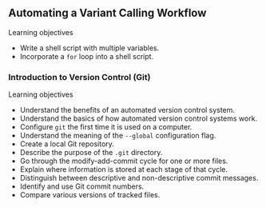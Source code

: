 ## Automating a Variant Calling Workflow

Learning objectives

- Write a shell script with multiple variables.
- Incorporate a `for` loop into a shell script.


### Introduction to Version Control (Git)

Learning objectives

- Understand the benefits of an automated version control system.
- Understand the basics of how automated version control systems work.
- Configure `git` the first time it is used on a computer.
- Understand the meaning of the `--global` configuration flag.
- Create a local Git repository.
- Describe the purpose of the `.git` directory.
- Go through the modify-add-commit cycle for one or more files.
- Explain where information is stored at each stage of that cycle.
- Distinguish between descriptive and non-descriptive commit messages.
- Identify and use Git commit numbers.
- Compare various versions of tracked files.

